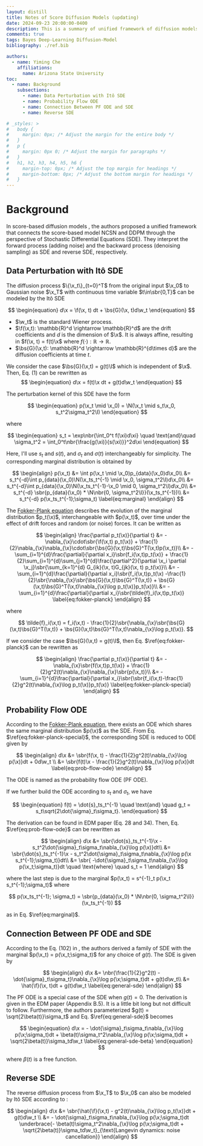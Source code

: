 ```yaml
---
layout: distill
title: Notes of Score Diffusion Models (updating) 
date: 2024-09-23 20:00:00-0400
description: This is a summary of unified framework of diffusion models by Stochastic Differential Equations (SDE) and the related topics.
comments: true
tags: Bayes Deep-Learning Diffusion-Model
bibliography: ./ref.bib

authors:
  - name: Yiming Che
    affiliations: 
      name: Arizona State University
toc:
  - name: Background
    subsections:
      - name: Data Perturbation with Itô SDE
      - name: Probability Flow ODE
      - name: Connection Between PF ODE and SDE
      - name: Reverse SDE

# _styles: >
#   body {
#     margin: 0px; /* Adjust the margin for the entire body */
#   }
#   p {
#     margin: 0px 0; /* Adjust the margin for paragraphs */
#   }
#   h1, h2, h3, h4, h5, h6 {
#     margin-top: 0px; /* Adjust the top margin for headings */
#     margin-bottom: 0px; /* Adjust the bottom margin for headings */
#   }
---
```


<!-- ## Recap of NCSN and DDPM

DDPM and NCSN are essentially the same model but with different perturbation kernel. Let's use the notation from NCSN. In DDPM, we have a sequence of noise scales $0 < \beta_1 < \beta_2,...,\beta_N < 1$ and the perturbation kernel is $p_{\alpha_i}(\tilde{\x}\mid \x) = \N(\tilde{\x}\mid \sqrt{\alpha_i}\x, (1-\alpha_i)\I)$ where $\alpha_i=\prod_{j=1}^i\beta_j$. The objective function can be rewritten as 

$$
L_{simple} = (1-\alpha_i)\mathbb{E}_{p_{\alpha_i}}\mathbb{E}_{p_{data}}\sbr{\left\lVert\bm{s}_\theta(\tilde{\x},\alpha_i) + \frac{\tilde{\x}-\sqrt{\alpha_i}\x}{(1-\alpha_i)}\right\rVert^2_2}.
$$

We found that the scale factor $1-\alpha_i \propto \frac{1}{\left\lVert\frac{\tilde{\x}-\sqrt{\alpha_i}\x}{(1-\alpha_i)}\right\rVert^2_2}$, which is similar to the one in NCSN.  -->

# Background
In score-based diffusion models <d-cite key="songscore"></d-cite>, the authors proposed a unified framework that connects the score-based model NCSN and DDPM through the perspective of Stochastic Differential Equations (SDE). They interpret the forward process (adding noise) and the backward process (denoising sampling) as SDE and reverse SDE, respectively.


## Data Perturbation with Itô SDE
The diffusion process $\{\x_t\}_{t=0}^T$ from the original input $\x_0$ to Gaussian noise $\x_T$ with continuous time variable $t\in\sbr{0,T}$ can be modeled by the Itô SDE

$$
\begin{equation}
d\x = \f(\x, t) dt + \bs{G}(\x, t)d\w_t
\end{equation}
$$

- $\w_t$ is the standard Wiener process.
- $\f(\x,t): \mathbb{R}^d \rightarrow \mathbb{R}^d$ are the drift coefficients and $d$ is the dimension of $\x$. It is always affine, resulting in $f(\x, t) = f(t)\x$ where $f(\cdot):\mathbb{R} \rightarrow \mathbb{R}$.
- $\bs{G}(\x,t): \mathbb{R}^d \rightarrow \mathbb{R}^{d\times d}$ are the diffusion coefficients at time $t$.

We consider the case $\bs{G}(\x,t) = g(t)\I$ which is independent of $\x$. Then, Eq. (1) can be rewritten as
$$
\begin{equation}
d\x = f(t)\x dt + g(t)d\w_t
\end{equation}
$$

The perturbation kernel of this SDE have the form 

$$
\begin{equation}
p(\x_t \mid \x_0) = \N(\x_t \mid s_t\x_0, s_t^2\sigma_t^2\I)
\end{equation}
$$

where

$$
\begin{equation}
s_t = \exp\nbr{\int_0^t f(\xi)d\xi} \quad \text{and}\quad
\sigma_t^2 = \int_0^t\nbr{\frac{g(\xi)}{s(\xi)}}^2d\xi
\end{equation}
$$

Here, I'll use $s_t$ and $s(t)$, and $\sigma_t$ and $\sigma(t)$ interchangeably for simplicity. The corresponding marginal distribution is obtained by 

$$
\begin{align}
p(\x_t) &= \int p(\x_t \mid \x_0)p_{data}(\x_0)d\x_0\\
&= s_t^{-d}\int p_{data}(\x_0)\N(\x_ts_t^{-1} \mid \x_0, \sigma_t^2\I)d\x_0\\
&= s_t^{-d}\int p_{data}(\x_0)\N(\x_ts_t^{-1}-\x_0 \mid 0, \sigma_t^2\I)d\x_0\\
&= s_t^{-d} \sbr{p_{data}(\x_0) * \N\nbr{0, \sigma_t^2\I}}(\x_ts_t^{-1})\\
&= s_t^{-d} p(\x_ts_t^{-1};\sigma_t)
\label{eq:marginal}
\end{align}
$$

The [Fokker-Plank equation](https://en.wikipedia.org/wiki/Fokker%E2%80%93Planck_equation) describes the evolution of the marginal distribution $p_t(\x)$, interchangeable with $p(\x_t)$, over time under the effect of drift forces and random (or noise) forces. It can be written as 

$$
\begin{align}
\frac{\partial p_t(\x)}{\partial t} &= -\nabla_{\x}\cdot\sbr{\f(\x,t) p_t(\x)} + \frac{1}{2}\nabla_{\x}\nabla_{\x}\cdot\sbr{\bs{G}(\x,t)\bs{G}^T(\x,t)p(\x_t)}\\
&= -\sum_{i=1}^{d}\frac{\partial}{\partial x_i}\sbr{f_i(\x,t)p_t(\x)} + \frac{1}{2}\sum_{i=1}^{d}\sum_{j=1}^{d}\frac{\partial^2}{\partial \x_i \partial \x_j}\sbr{\sum_{k=1}^{d} G_{ik}(\x, t)G_{jk}(\x, t) p_t(\x)}\\
&= -\sum_{i=1}^{d}\frac{\partial}{\partial x_i}\sbr{f_i(\x,t)p_t(\x) -\frac{1}{2}\sbr{\nabla_{\x}\sbr{\bs{G}(\x,t)\bs{G}^T(\x,t)} + \bs{G}(\x,t)\bs{G}^T(\x,t)\nabla_{\x}\log p_t(\x)}p_t(\x)}\\
&= -\sum_{i=1}^{d}\frac{\partial}{\partial x_i}\sbr{\tilde{f}_i(\x,t)p_t(\x)}
\label{eq:fokker-planck}
\end{align}
$$
  
where 

$$
\tilde{f}_i(\x,t) = f_i(\x,t) - \frac{1}{2}\sbr{\nabla_{\x}\sbr{\bs{G}(\x,t)\bs{G}^T(\x,t)} + \bs{G}(\x,t)\bs{G}^T(\x,t)\nabla_{\x}\log p_t(\x)}.
$$

If we consider the case $\bs{G}(\x,t) = g(t)\I$, then Eq. $\ref{eq:fokker-planck}$ can be rewritten as

$$
\begin{align}
  \frac{\partial p_t(\x)}{\partial t} &= -\nabla_{\x}\sbr{f(\x,t)p_t(\x)} + \frac{1}{2}g^2(t)\nabla_{\x}\nabla_{\x}\sbr{p(\x_t)}\\
  &= -\sum_{i=1}^{d}\frac{\partial}{\partial x_i}\sbr{\sbr{f_i(\x,t)-\frac{1}{2}g^2(t)\nabla_{\x}\log p_t(\x)}p_t(\x)}
  \label{eq:fokker-planck-special}
\end{align}
$$
 

## Probability Flow ODE

According to the [Fokker-Plank equation](https://en.wikipedia.org/wiki/Fokker%E2%80%93Planck_equation), there exists an ODE which shares the same marginal distribution $p(\x)$ as the SDE. From Eq. $\ref{eq:fokker-planck-special}$, the corresponding SDE is reduced to ODE given by

$$
\begin{align}
d\x &= \sbr{f(\x, t) - \frac{1}{2}g^2(t)\nabla_{\x}\log p(\x)}dt + 0d\w_t \\
&= \sbr{f(t)\x - \frac{1}{2}g^2(t)\nabla_{\x}\log p(\x)}dt
\label{eq:prob-flow-ode}
\end{align}
$$

The ODE is named as the probability flow ODE (PF ODE).


If we further build the ODE according to $s_t$ and $\sigma_t$, we have

$$
\begin{equation}
f(t) = \dot{s}_ts_t^{-1} \quad \text{and} \quad g_t = s_t\sqrt{2\dot{\sigma}_t\sigma_t}.
\end{equation}
$$

The derivation can be found in EDM paper <d-cite key="karras2022elucidating"></d-cite> (Eq. 28 and 34). Then, Eq. $\ref{eq:prob-flow-ode}$ can be rewritten as

$$
\begin{align}
d\x &= \sbr{\dot{s}_ts_t^{-1}\x - s_t^2\dot{\sigma}_t\sigma_t\nabla_{\x}\log p(\x)}dt\\
&= \sbr{\dot{s}_ts_t^{-1}\x - s_t^2\dot{\sigma}_t\sigma_t\nabla_{\x}\log p(\x s_t^{-1};\sigma_t)}dt\\
&= \sbr{ -\dot{\sigma}_t\sigma_t\nabla_{\x}\log p(\x_t;\sigma_t)}dt \quad \text{where} \quad s_t = 1
\end{align}
$$

where the last step is due to the marginal $p(\x_t) = s^{-1}_t p(\x_t s_t^{-1};\sigma_t)$ where 

$$
p(\x_ts_t^{-1}; \sigma_t) = \sbr{p_{data}(\x_0) * \N\nbr{0, \sigma_t^2\I}}(\x_ts_t^{-1})
$$ 

as in Eq. $\ref{eq:marginal}$.

## Connection Between PF ODE and SDE

According to the Eq. (102) in <d-cite key="karras2022elucidating"></d-cite>, the authors derived a family of SDE with the marginal $p(\x_t) = p(\x_t;\sigma_t)$ for any choice of $g(t)$. The SDE is given by

$$
\begin{align}
d\x &= \nbr{\frac{1}{2}g^2(t) - \dot{\sigma}_t\sigma_t}\nabla_{\x}\log p(\x;\sigma_t)dt + g(t)d\w_t\\
&= \hat{\f}(\x, t)dt + g(t)d\w_t
\label{eq:general-sde}
\end{align}
$$

The PF ODE is a special case of the SDE when $g(t) = 0$. The derivation is given in the EDM paper <d-cite key="karras2022elucidating"></d-cite> (Appendix B.5). It is a little bit long but not difficult to follow. Furthermore, the authors parameterized $g(t) = \sqrt{2\beta(t)}\sigma_t$ and Eq. $\ref{eq:general-sde}$ becomes

$$
\begin{equation}
d\x = - \dot{\sigma}_t\sigma_t\nabla_{\x}\log p(\x;\sigma_t)dt + \beta(t)\sigma_t^2\nabla_{\x}\log p(\x;\sigma_t)dt + \sqrt{2\beta(t)}\sigma_td\w_t
\label{eq:general-sde-beta}
\end{equation}
$$

where $\beta(t)$ is a free function.

## Reverse SDE

The reverse diffusion process from $\x_T$ to $\x_0$ can also be modeled by Itô SDE according to <d-cite key="anderson1982reverse"></d-cite>:

$$
\begin{align}
d\x &= \sbr{\hat{\f}(\x,t) - g^2(t)\nabla_{\x}\log p_t(\x)}dt + g(t)d\w_t \\
&= - \dot{\sigma}_t\sigma_t\nabla_{\x}\log p(\x;\sigma_t)dt \underbrace{- \beta(t)\sigma_t^2\nabla_{\x}\log p(\x;\sigma_t)dt + \sqrt{2\beta(t)}\sigma_td\w_t}_{\text{Langevin dynamics: noise cancellation}}
\end{align}
$$


